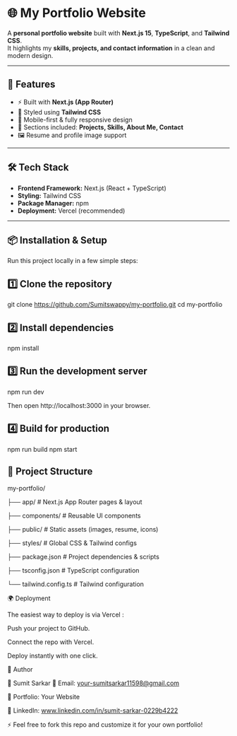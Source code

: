# 🌐 My Portfolio Website  

A **personal portfolio website** built with **Next.js 15**, **TypeScript**, and **Tailwind CSS**.  
It highlights my **skills, projects, and contact information** in a clean and modern design.  

---

## 🚀 Features  

- ⚡ Built with **Next.js (App Router)**  
- 🎨 Styled using **Tailwind CSS**  
- 📱 Mobile-first & fully responsive design  
- 📂 Sections included: **Projects, Skills, About Me, Contact**  
- 🖼️ Resume and profile image support  

---

## 🛠️ Tech Stack  

- **Frontend Framework:** Next.js (React + TypeScript)  
- **Styling:** Tailwind CSS  
- **Package Manager:** npm  
- **Deployment:** Vercel (recommended)  

---

## 📦 Installation & Setup  

Run this project locally in a few simple steps:


## 1️⃣ Clone the repository
git clone https://github.com/Sumitswappy/my-portfolio.git
cd my-portfolio

## 2️⃣ Install dependencies
npm install

## 3️⃣ Run the development server
npm run dev


Then open http://localhost:3000
 in your browser.

## 4️⃣ Build for production
npm run build
npm start

## 📂 Project Structure

my-portfolio/

├── app/ # Next.js App Router pages & layout

├── components/ # Reusable UI components

├── public/ # Static assets (images, resume, icons)

├── styles/ # Global CSS & Tailwind configs

├── package.json # Project dependencies & scripts

├── tsconfig.json # TypeScript configuration

└── tailwind.config.ts # Tailwind configuration

🌍 Deployment

The easiest way to deploy is via Vercel
:

Push your project to GitHub.

Connect the repo with Vercel.

Deploy instantly with one click.

🙋 Author

👤 Sumit Sarkar
📧 Email: your-sumitsarkar11598@gmail.com

🔗 Portfolio: Your Website

💼 LinkedIn: www.linkedin.com/in/sumit-sarkar-0229b4222

⚡ Feel free to fork this repo and customize it for your own portfolio!
